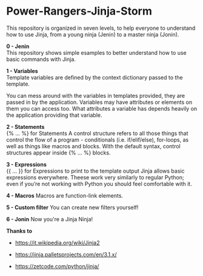# Power-Rangers-Jinja-Storm

This repository is organized in seven levels, to help everyone to understand how to use Jinja, from a young ninja (Jenin) to a master ninja (Jonin).

**0 - Jenin** \
This repository shows simple esamples to better understand how to use basic commands with Jinja.


**1 - Variables** \
Template variables are defined by the context dictionary passed to the template.

You can mess around with the variables in templates provided, they are passed in by the application. Variables may have attributes or elements on them you can access too. What attributes a variable has depends heavily on the application providing that variable.


**2 - Statements**\
{% ... %} for Statements
A control structure refers to all those things that control the flow of a program - conditionals (i.e. if/elif/else), for-loops, as well as things like macros and blocks. With the default syntax, control structures appear inside {% ... %} blocks.


**3 - Expressions**\
{{ ... }} for Expressions to print to the template output
Jinja allows basic expressions everywhere. Theese work very similarly to regular Python; even if you’re not working with Python you should feel comfortable with it.

**4 - Macros**
Macros are function-link elements.

**5 - Custom filter**
You can create new filters yourself!

**6 - Jonin**
Now you're a Jinja Ninja!

**Thanks to**

- https://it.wikipedia.org/wiki/Jinja2

- https://jinja.palletsprojects.com/en/3.1.x/

- https://zetcode.com/python/jinja/